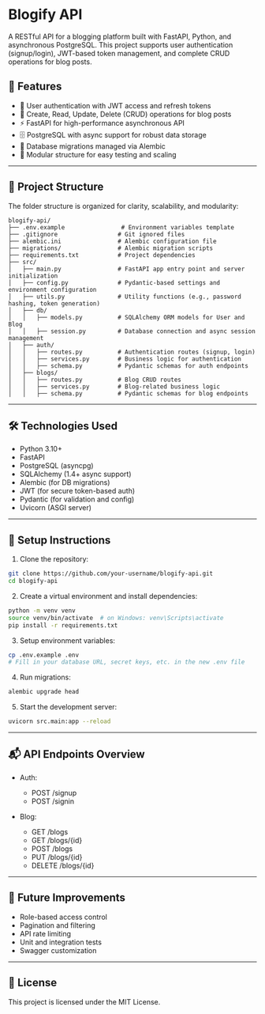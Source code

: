 # Blogify API

A RESTful API for a blogging platform built with FastAPI, Python, and asynchronous PostgreSQL. This project supports user authentication (signup/login), JWT-based token management, and complete CRUD operations for blog posts.

## 🚀 Features

- 🔐 User authentication with JWT access and refresh tokens
- 📝 Create, Read, Update, Delete (CRUD) operations for blog posts
- ⚡ FastAPI for high-performance asynchronous API
- 🗄️ PostgreSQL with async support for robust data storage
- 🔄 Database migrations managed via Alembic
- 🧪 Modular structure for easy testing and scaling

---

## 📁 Project Structure

The folder structure is organized for clarity, scalability, and modularity:

```
blogify-api/
├── .env.example                # Environment variables template
├── .gitignore                 # Git ignored files
├── alembic.ini                # Alembic configuration file
├── migrations/                # Alembic migration scripts
├── requirements.txt           # Project dependencies
├── src/
│   ├── main.py                # FastAPI app entry point and server initialization
│   ├── config.py              # Pydantic-based settings and environment configuration
│   ├── utils.py               # Utility functions (e.g., password hashing, token generation)
│   ├── db/
│   │   ├── models.py          # SQLAlchemy ORM models for User and Blog
│   │   ├── session.py         # Database connection and async session management
│   ├── auth/
│   │   ├── routes.py          # Authentication routes (signup, login)
│   │   ├── services.py        # Business logic for authentication
│   │   ├── schema.py          # Pydantic schemas for auth endpoints
│   ├── blogs/
│   │   ├── routes.py          # Blog CRUD routes
│   │   ├── services.py        # Blog-related business logic
│   │   ├── schema.py          # Pydantic schemas for blog endpoints
```

---

## 🛠️ Technologies Used

- Python 3.10+
- FastAPI
- PostgreSQL (asyncpg)
- SQLAlchemy (1.4+ async support)
- Alembic (for DB migrations)
- JWT (for secure token-based auth)
- Pydantic (for validation and config)
- Uvicorn (ASGI server)

---

## 🔧 Setup Instructions

1. Clone the repository:

```bash
git clone https://github.com/your-username/blogify-api.git
cd blogify-api
```

2. Create a virtual environment and install dependencies:

```bash
python -m venv venv
source venv/bin/activate  # on Windows: venv\Scripts\activate
pip install -r requirements.txt
```

3. Setup environment variables:

```bash
cp .env.example .env
# Fill in your database URL, secret keys, etc. in the new .env file
```

4. Run migrations:

```bash
alembic upgrade head
```

5. Start the development server:

```bash
uvicorn src.main:app --reload
```

---

## 📬 API Endpoints Overview

- Auth:

  - POST /signup
  - POST /signin

- Blog:
  - GET /blogs
  - GET /blogs/{id}
  - POST /blogs
  - PUT /blogs/{id}
  - DELETE /blogs/{id}

---

## 📌 Future Improvements

- Role-based access control
- Pagination and filtering
- API rate limiting
- Unit and integration tests
- Swagger customization

---

## 📜 License

This project is licensed under the MIT License.
